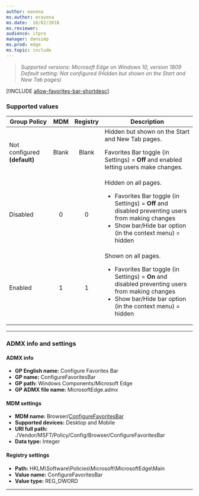 ```yaml
---
author: eavena
ms.author: eravena
ms.date:  10/02/2018
ms.reviewer:
audience: itpro
manager: dansimp
ms.prod: edge
ms.topic: include
---
```


<!-- ##Configure Favorites Bar -->
>*Supported versions: Microsoft Edge on Windows 10, version 1809*<br>
>*Default setting:  Not configured (Hidden but shown on the Start and New Tab pages)*


[!INCLUDE [allow-favorites-bar-shortdesc](../shortdesc/configure-favorites-bar-shortdesc.md)]


### Supported values


|Group Policy  |MDM |Registry |Description |
|---|:---:|:---:|---|
|Not configured **(default)** |Blank |Blank |Hidden but shown on the Start and New Tab pages.<p><p>Favorites Bar toggle (in Settings) = **Off** and enabled letting users make changes. |
|Disabled |0 |0 |Hidden on all pages.<ul><li>Favorites Bar toggle (in Settings) = **Off** and disabled preventing users from making changes</li><li>Show bar/Hide bar option (in the context menu) = hidden</li></ul>  |
|Enabled |1 |1 |Shown on all pages.<ul><li>Favorites Bar toggle (in Settings) = **On** and disabled preventing users from making changes</li><li>Show bar/Hide bar option (in the context menu) = hidden</li></ul>  |

---

### ADMX info and settings
#### ADMX info
- **GP English name:** Configure Favorites Bar
- **GP name:** ConfigureFavoritesBar
- **GP path:** Windows Components/Microsoft Edge
- **GP ADMX file name:** MicrosoftEdge.admx

#### MDM settings
- **MDM name:** Browser/[ConfigureFavoritesBar](https://docs.microsoft.com/windows/client-management/mdm/policy-csp-browser#browser-configurefavoritesbar)
- **Supported devices:** Desktop and Mobile
- **URI full path:** ./Vendor/MSFT/Policy/Config/Browser/ConfigureFavoritesBar
- **Data type:** Integer

#### Registry settings
- **Path:** HKLM\Software\Policies\Microsoft\MicrosoftEdge\Main
- **Value name:** ConfigureFavoritesBar
- **Value type:** REG_DWORD

<hr>

